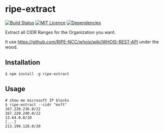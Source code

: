# ripe-extract
[![Build Status](https://travis-ci.org/eviltik/evilripe.svg?branch=master)](https://travis-ci.org/eviltik/evilripe)
[![MIT Licence](https://badges.frapsoft.com/os/mit/mit.svg?v=103)](https://opensource.org/licenses/mit-license.php)
[![Dependencies](https://david-dm.org/eviltik/evilripe.svg)](https://david-dm.org/eviltik/evilripe)

Extract all CIDR Ranges for the Organization you want.

It use https://github.com/RIPE-NCC/whois/wiki/WHOIS-REST-API under the wood.

Installation
------------
```
$ npm install -g ripe-extract
```

Usage
-----
```
# show me microsoft IP blocks
$ ripe-extract --cidr "msft"
167.220.236.0/22
167.220.240.0/22
13.64.0.0/10
[...]
213.199.128.0/20
```


